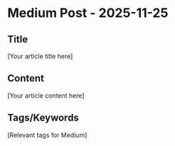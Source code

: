 # Medium Post - 2025-11-25

## Title
[Your article title here]

## Content
[Your article content here]

## Tags/Keywords
[Relevant tags for Medium]
